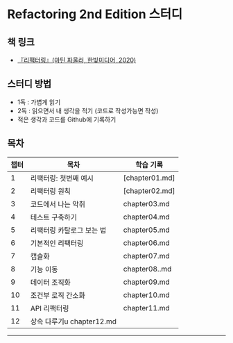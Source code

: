 # Refactoring 2nd Edition 스터디

## 책 링크
- [『리팩터링』(마틴 파울러, 한빛미디어, 2020)](https://www.yes24.com/Product/Goods/89649360)

## 스터디 방법
- 1독 : 가볍게 읽기
- 2독 : 읽으면서 내 생각을 적기 (코드로 작성가능면 작성)
- 적은 생각과 코드를 Github에 기록하기

## 목차
| 챕터 | 목차 | 학습 기록 |
|-----|------|------------|
| 1 | 리팩터링: 첫번째 예시 |[chapter01.md] |
| 2 | 리팩터링 원칙 |[chapter02.md] |
| 3 | 코드에서 나는 악취 | chapter03.md |
| 4 | 테스트 구축하기 | chapter04.md |
| 5 | 리팩터링 카탈로그 보는 법 | chapter05.md |
| 6 | 기본적인 리팩터링 | chapter06.md |
| 7 | 캡슐화 | chapter07.md |
| 8 | 기능 이동 | chapter08..md |
| 9 | 데이터 조직화 | chapter09.md |
| 10 | 조건부 로직 간소화 | chapter10.md |
| 11 | API 리팩터링 | chapter11.md |
| 12 | 상속 다루기u chapter12.md |
---

